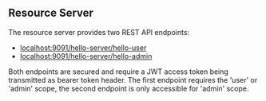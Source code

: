 ## Resource Server

The resource server provides two REST API endpoints:

* [localhost:9091/hello-server/hello-user](http://localhost:9091/hello-server/hello-user)
* [localhost:9091/hello-server/hello-admin](http://localhost:9091/hello-server/hello-admin)

Both endpoints are secured and require a JWT access token being transmitted as bearer token header.
The first endpoint requires the 'user' or 'admin' scope, the second endpoint is only accessible for 'admin' scope.  
